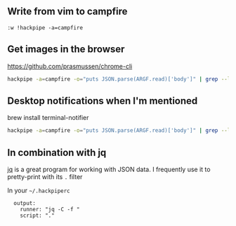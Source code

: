 ## Write from vim to campfire
```vim
:w !hackpipe -a=campfire
```

## Get images in the browser
https://github.com/prasmussen/chrome-cli

```bash
hackpipe -a=campfire -o="puts JSON.parse(ARGF.read)['body']" | grep --line-buffered -i '^http' | xargs -L1 chrome-cli open
```

## Desktop notifications when I'm mentioned
brew install terminal-notifier

```bash
hackpipe -a=campfire -o="puts JSON.parse(ARGF.read)['body']" | grep --line-buffered -i 'mark' | while read line; do terminal-notifier -message "$line"; done
```

## In combination with jq
[jq](http://stedolan.github.io/jq/manual/#Invokingjq) is a great program for working with JSON data.  I frequently use it to pretty-print with its `.` filter

In your `~/.hackpiperc`
```
  output:
    runner: "jq -C -f "
    script: "."
```
